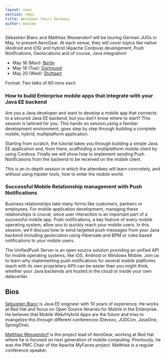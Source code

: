 ```yaml
---
layout: news
section: news
title: AeroGear tours Germany
author: matzew
---
```


Sébastien Blanc and Matthias Wessendorf will be touring German JUGs in May, to present AeroGear. At each venue, they will cover topics like native (Android and iOS) and hybrid (Apache Cordova) development, Push Notifications, Geolocations and of course, Java integration!

* May 18 (Mon): [Berlin](http://jug-berlin-brandenburg.de/blog/2015/apache-cordova.html)
* May 19 (Tue): [Dortmund](http://www.jugdo.de/2015/04/02/vortrag-im-mai-java-ee-mobile/)
* May 20 (Wed): [Stuttgart](http://jugs.org/va2015/05-20.html)

Format: Two talks of 60 mins each

### How to build Enterprise mobile apps that integrate with your Java EE backend

Are you a Java developer and want to develop a mobile app that connects to a secured Java EE backend, but you don’t know where to start? This session is tailored for you. This hands on session,using a familiar development environment, goes step by step through building a complete mobile, hybrid, multiplatform application.

Starting from scratch, the tutorial takes you through building a simple Java EE application and, from there, scaffolding a mutliplatform mobile client by using Cordova. Finally we will show how to implement sending Push Notifications from the backend to be received on the mobile client.

This is an in-depth session in which the attendees will learn concretely, and without using hipster tools, how to enter the mobile world.

### Successful Mobile Relationship management with Push Notifications

Business relationships take many forms like customers, partners or employees. For mobile application development, managing these relationships is crucial, since user interaction is an important part of a successful mobile app. Push notifications, a key feature of every mobile operating system, allow you to quickly reach your mobile users. In this session, we’ll discuss how to send targeted push messages from your Java backend including geolocation using Hibernate and BPM or rules based notifications to your mobile users.

The UnifiedPush Server is an open source solution providing an unified API for mobile operating systems, like iOS, Android or Windows Mobile. Join us to learn why implementing push notifications for several mobile platforms (each with its own proprietary API) can be easier than you might think, whether your Java backends are hosted in the cloud or inside your own datacenter.


## Bios

[Sébastien Blanc](https://twitter.com/sebi2706) is Java EE engineer with 10 years of experience. He works at Red Hat and focus on Open Source libraries for Mobile in the Enterprise. He believes that Mobile Web/Hybrid Apps are the future and tries to evangelize this through different conferences (Devoxx, JUDCon, JavaOne, SpringOne).

[Matthias Wessendorf](https://twitter.com/mwessendorf) is the project lead of AeroGear, working at Red Hat where he is focused on next generation of mobile computing. Previously, he was the PMC Chair of the Apache MyFaces project. Matthias is a regular conference speaker.

